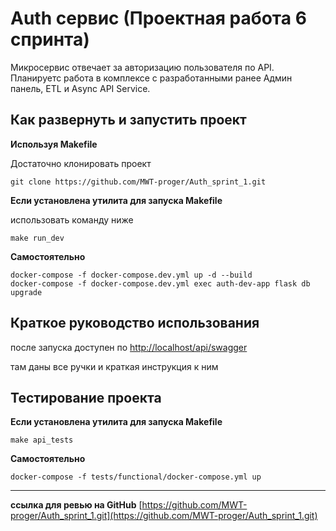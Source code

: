 #  Auth сервис (Проектная работа 6 спринта)

Микросервис отвечает за авторизацию пользователя по API. 
Планируетс работа в комплексе с разработанными ранее Админ панель, ETL и Async API Service.


## Как развернуть и запустить проект
**Используя Makefile**

Достаточно клонировать проект

```
git clone https://github.com/MWT-proger/Auth_sprint_1.git
```
**Если установлена утилита для запуска Makefile**

 использовать  команду ниже
```
make run_dev
```

**Самостоятельно**
```
docker-compose -f docker-compose.dev.yml up -d --build
docker-compose -f docker-compose.dev.yml exec auth-dev-app flask db upgrade
```
 
 ## Краткое руководство использования
 
 после запуска доступен по [http://localhost/api/swagger](http://localhost/api/swagger)
 
 там даны все ручки и краткая инструкция к ним
 
 ## Тестирование проекта
 
**Если установлена утилита для запуска Makefile**

```
make api_tests
```


**Самостоятельно**

```
docker-compose -f tests/functional/docker-compose.yml up
```

--------------------
**ссылка для ревью на GitHub**  [https://github.com/MWT-proger/Auth_sprint_1.git](https://github.com/MWT-proger/Auth_sprint_1.git)
